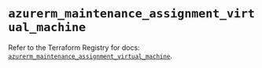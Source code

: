 # `azurerm_maintenance_assignment_virtual_machine`

Refer to the Terraform Registry for docs: [`azurerm_maintenance_assignment_virtual_machine`](https://registry.terraform.io/providers/hashicorp/azurerm/3.97.1/docs/resources/maintenance_assignment_virtual_machine).
